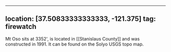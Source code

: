 
---
location: [37.50833333333333, -121.375]
tag: firewatch
---

Mt Oso sits at 3352', is located in [[Stanislaus County]] and was constructed in 1991. It can be found on the Solyo USGS topo map.
